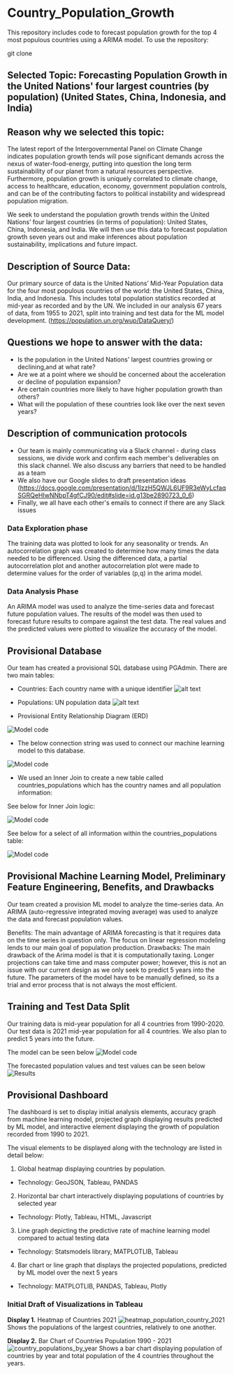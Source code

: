 # Country_Population_Growth
This repository includes code to forecast population growth for the top 4 most populous countries using a ARIMA model. To use the repository:

git clone


## Selected Topic: Forecasting Population Growth in the United Nations' four largest countries (by population) (United States, China, Indonesia, and India)

## Reason why we selected this topic: 
The latest report of the Intergovernmental Panel on Climate Change indicates population growth tends will pose significant demands across the nexus of water-food-energy, putting into question the long term sustainability of our planet from a natural resources perspective. Furthermore, population growth is uniquely correlated to climate change, access to healthcare, education, economy, government population controls, and can be of the contributing factors to political instability and widespread population migration. 

We seek to understand the population growth trends within the United Nations’ four largest countries (in terms of population): United States, China, Indonesia, and India. We will then use this data to forecast population growth seven years out and make inferences about population sustainability, implications and future impact. 

## Description of Source Data: 
Our primary source of data is the United Nations’ Mid-Year Population data for the four most populous countries of the world: the United States, China, India, and Indonesia. This includes total population statistics recorded at mid-year as recorded and by the UN. We included in our analysis 67 years of data, from 1955 to 2021, split into training and test data for the ML model development. (https://population.un.org/wup/DataQuery/)

## Questions we hope to answer with the data:
- Is the population in the United Nations' largest countries growing or declining,and at what rate?
- Are we at a point where we should be concerned about the acceleration or decline of population expansion?
- Are certain countries more likely to have higher population growth than others?
- What will the population of these countries look like over the next seven years?

## Description of communication protocols
- Our team is mainly communicating via a Slack channel - during class sessions, we divide work and confirm each member's deliverables on this slack channel. We also discuss any barriers that need to be handled as a team
- We also have our Google slides to draft presentation ideas
(https://docs.google.com/presentation/d/1lzzH5QWJL6UF9R3eWyLcfaqSGRQeHIwNNbpT4gfCJ90/edit#slide=id.g13be2890723_0_6)
- Finally, we all have each other's emails to connect if there are any Slack issues

### Data Exploration phase
The training data was plotted to look for any seasonality or trends. An autocorrelation graph was created to determine how many times the data needed to be differenced. Using the differenced data, a partial autocorrelation plot and another autocorrelation plot were made to determine
values for the order of variables (p,q) in the arima model.

### Data Analysis Phase
An ARIMA model was used to analyze the time-series data and forecast future population values. The results of the model was
then used to forecast future results to compare against the test data. The real values and the predicted values were plotted to visualize the accuracy of the model.

## Provisional Database
Our team has created a provisional SQL database using PGAdmin.
There are two main tables:
- Countries: Each country name with a unique identifier
![alt text](https://github.com/dkristek/UN_Country_Population_Growth/blob/Presentation-Segment1/images/select%20countries.png)

- Populations: UN population data
![alt text](https://github.com/dkristek/UN_Country_Population_Growth/blob/Presentation-Segment1/images/select%20populations.png)

- Provisional Entity Relationship Diagram (ERD)

![Model code](https://github.com/dkristek/UN_Country_Population_Growth/blob/Presentation-Segment2/images/ERD.png)

- The below connection string was used to connect our machine learning model to this database.

![Model code](https://github.com/dkristek/UN_Country_Population_Growth/blob/Presentation-Segment2/images/connectionstring.png)

- We used an Inner Join to create a new table called countries_populations which has the country names and all population information:

See below for Inner Join logic:

![Model code](https://github.com/dkristek/UN_Country_Population_Growth/blob/Presentation-Segment2/images/InnerJoinCreateTable.png)

See below for a select of all information within the countries_populations table:

![Model code](https://github.com/dkristek/UN_Country_Population_Growth/blob/Presentation-Segment2/images/JoinWorkedConfirmation.png)


## Provisional Machine Learning Model, Preliminary Feature Engineering, Benefits, and Drawbacks
Our team created a provision ML model to analyze the time-series data. An ARIMA (auto-regressive integrated moving average) was used to analyze the data and forecast population values. 

Benefits: The main advantage of ARIMA forecasting is that it requires data on the time series in question only. The focus on linear regression modeling lends to our main goal of population production.
Drawbacks: The main drawback of the Arima model is that it is computationally taxing. Longer projections can take time and mass computer power; however, this is not an issue with our current design as we only seek to predict 5 years into the future. The parameters of the model have to be manually defined, so its a trial and error process that is not always the most efficient.

## Training and Test Data Split
Our training data is mid-year population for all 4 countries from 1990-2020.
Our test data is 2021 mid-year population for all 4 countries. We also plan to predict 5 years into the future.

The model can be seen below
![Model code](https://github.com/dkristek/UN_Country_Population_Growth/blob/Presentation-Segment1/images/arima_code.png)

The forecasted population values and test values can be seen below
![Results](https://github.com/dkristek/UN_Country_Population_Growth/blob/Presentation-Segment1/images/model_results.png)


## Provisional Dashboard 
The dashboard is set to display initial analysis elements, accuracy graph from machine learning model, projected graph displaying results predicted by ML model, and interactive element displaying the growth of population recorded from 1990 to 2021. 

The visual elements to be displayed along with the technology are listed in detail below: 
 1. Global heatmap displaying countries by population.
  - Technology: GeoJSON, Tableau, PANDAS
 2. Horizontal bar chart interactively displaying populations of countries by selected year
  - Technology: Plotly, Tableau, HTML, Javascript
 3. Line graph depicting the predictive rate of machine learning model compared to actual testing data
  - Technology: Statsmodels library, MATPLOTLIB, Tableau
 4. Bar chart or line graph that displays the projected populations, predicted by ML model over the next 5 years
  - Technology: MATPLOTLIB, PANDAS, Tableau, Plotly

### Initial Draft of Visualizations in Tableau
**Display 1.** Heatmap of Countries 2021
![heatmap_population_country_2021](images/heatmap_population_country_2021.png)
Shows the populations of the largest countries, relatively to one another.

**Display 2.** Bar Chart of Countries Population 1990 - 2021
![country_populations_by_year](images/country_populations_by_year.png)
Shows a bar chart displaying population of countries by year and total population of the 4 countries throughout the years. 
